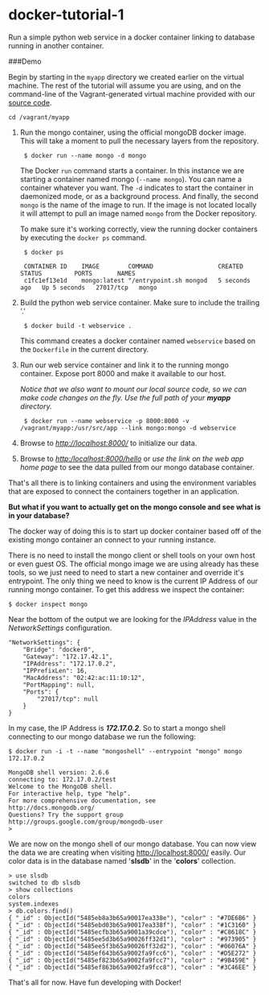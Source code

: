 docker-tutorial-1
=================

Run a simple python web service in a docker container linking to database running in another container.

###Demo

Begin by starting in the `myapp` directory we created earlier on the virtual machine.  The rest of the tutorial will assume you are using, and on the command-line of the Vagrant-generated virtual machine provided with our [source code](https://github.com/SLS-ALL/docker-tutorial-1).

	cd /vagrant/myapp

1. Run the mongo container, using the official mongoDB docker image.  This will take a moment to pull the necessary layers from the repository.

		$ docker run --name mongo -d mongo
		
	The Docker `run` command starts a container.  In this instance we are starting a container named mongo (`--name mongo`).  You can name a container whatever you want.  The `-d` indicates to start the container in daemonized mode, or as a background process.  And finally, the second `mongo` is the name of the image to run.  If the image is not located locally it will attempt to pull an image named `mongo` from the Docker repository.
	
	To make sure it's working correctly, view the running docker containers by executing the `docker ps` command.

		$ docker ps

		CONTAINER ID    IMAGE        COMMAND                  CREATED         STATUS         PORTS       NAMES
		c1fc1ef13e1d    mongo:latest "/entrypoint.sh mongod   5 seconds ago   Up 5 seconds   27017/tcp   mongo


2. Build the python web service container. Make sure to include the trailing '.'

		$ docker build -t webservice .
	
	This command creates a docker container named `webservice` based on the `Dockerfile` in the current directory.

3. Run our web service container and link it to the running mongo container.  Expose port 8000 and make it available to our host.
  
	*Notice that we also want to mount our local source code, so we can make code
changes on the fly.  Use the full path of your **myapp** directory.*

		$ docker run --name webservice -p 8000:8000 -v /vagrant/myapp:/usr/src/app --link mongo:mongo -d webservice

4. Browse to *<http://localhost:8000/>* to initialize our data.
5. Browse to *<http:/localhost:8000/hello>* or *use the link on the web app home page* to see the data pulled from our mongo database container.

That's all there is to linking containers and using the environment variables
that are exposed to connect the containers together in an application.  

**But what if you want to actually get on the mongo console and see what is in your database?**

The docker way of doing this is to start up docker container based off of the existing mongo container an connect to your running instance.

There is no need to install the mongo client or shell tools on your own host or even guest OS.  The official mongo image we are using already has these tools, so we just need to need to start a new container and override it's entrypoint.  The only thing we need to know is the current IP Address of our running mongo container.  To get this address we inspect the container:

	$ docker inspect mongo

Near the bottom of the output we are looking for the *IPAddress* value in the *NetworkSettings* configuration.

	"NetworkSettings": {
        "Bridge": "docker0",
        "Gateway": "172.17.42.1",
        "IPAddress": "172.17.0.2",
        "IPPrefixLen": 16,
        "MacAddress": "02:42:ac:11:10:12",
        "PortMapping": null,
        "Ports": {
            "27017/tcp": null
        }
    }

In my case, the IP Address is ***172.17.0.2***.  So to start a mongo shell connecting to our mongo database we run the following:

	$ docker run -i -t --name "mongoshell" --entrypoint "mongo" mongo 172.17.0.2
	
<!-- -->

	MongoDB shell version: 2.6.6
	connecting to: 172.17.0.2/test
	Welcome to the MongoDB shell.
	For interactive help, type "help".
	For more comprehensive documentation, see
	http://docs.mongodb.org/
	Questions? Try the support group
	http://groups.google.com/group/mongodb-user
	>

We are now on the mongo shell of our mongo database.  You can now view the data we are creating when visiting <http://localhost:8000/> easily.  Our color
data is in the database named '**slsdb**' in the '**colors**' collection.

	> use slsdb
	switched to db slsdb
	> show collections
	colors
	system.indexes
	> db.colors.find()
	{ "_id" : ObjectId("5485eb8a3b65a90017ea338e"), "color" : "#7DE6B6" }
    { "_id" : ObjectId("5485ebd03b65a90017ea338f"), "color" : "#1C3160" }
    { "_id" : ObjectId("5485ecfb3b65a9001a39cdce"), "color" : "#C8618C" }
	{ "_id" : ObjectId("5485ee5d3b65a90026ff32d1"), "color" : "#973905" }
	{ "_id" : ObjectId("5485ee5f3b65a90026ff32d2"), "color" : "#06076A" }
	{ "_id" : ObjectId("5485ef643b65a9002fa9fcc6"), "color" : "#D5E272" }
	{ "_id" : ObjectId("5485ef823b65a9002fa9fcc7"), "color" : "#9B459E" }
	{ "_id" : ObjectId("5485ef863b65a9002fa9fcc8"), "color" : "#3C46EE" }


That's all for now. Have fun developing with Docker!
